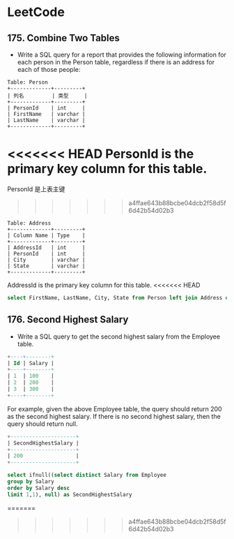 ﻿# LeetCode
## 175. Combine Two Tables
- Write a SQL query for a report that provides the following information for each person in the Person table, regardless if there is an address for each of those people:  

```
Table: Person
+-------------+---------+  
| 列名         | 类型     |  
+-------------+---------+  
| PersonId    | int     |  
| FirstName   | varchar |  
| LastName    | varchar |  
+-------------+---------+  
```  
<<<<<<< HEAD
PersonId is the primary key column for this table.
=======
PersonId 是上表主键
>>>>>>> a4ffae643b88bcbe04dcb2f58d5f6d42b54d02b3

```
Table: Address
+-------------+---------+
| Column Name | Type    |
+-------------+---------+
| AddressId   | int     |
| PersonId    | int     |
| City        | varchar |
| State       | varchar |
+-------------+---------+
```
AddressId is the primary key column for this table.
<<<<<<< HEAD

```sql
select FirstName, LastName, City, State from Person left join Address on Person.PersonId = Address.PersonId
```

## 176. Second Highest Salary
- Write a SQL query to get the second highest salary from the Employee table.

```sql
+----+--------+
| Id | Salary |
+----+--------+
| 1  | 100    |
| 2  | 200    |
| 3  | 300    |
+----+--------+
```
For example, given the above Employee table, the query should return 200 as the second highest salary. If there is no second highest salary, then the query should return null.

```sql
+---------------------+
| SecondHighestSalary |
+---------------------+
| 200                 |
+---------------------+
```

```sql
select ifnull((select distinct Salary from Employee
group by Salary
order by Salary desc
limit 1,1), null) as SecondHighestSalary
```
=======
>>>>>>> a4ffae643b88bcbe04dcb2f58d5f6d42b54d02b3
